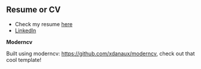 ## Resume or CV

- Check my resume [here](cv_marlon_mendes.pdf)
- [LinkedIn](https://www.linkedin.com/in/marlonciriatico/)

**Moderncv**

Built using moderncv: https://github.com/xdanaux/moderncv, check out that cool template!
